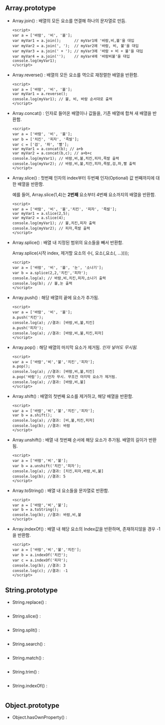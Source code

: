 ## Array.prototype

- Array.join() : 배열의 모든 요소를 연결해 하나의 문자열로 만듬.

  ```
  <script>
  var a = ['바람', '비', '불'];
  var myVar1 = a.join();      // myVar1에 '바람,비,불'을 대입
  var myVar2 = a.join(', ');  // myVar2에 '바람, 비, 불'을 대입
  var myVar3 = a.join(' + '); // myVar3에 '바람 + 비 + 불'을 대입
  var myVar4 = a.join('');    // myVar4에 '바람비불'을 대입
  console.log(myVar1);
  </script>
  ```

- Array.reverse() : 배열의 모든 요소를 역으로 재정렬한 배열을 반환함.

  ```
  <script>
  var a = ['바람', '비', '불'];
  var myVar1 = a.reverse();
  console.log(myVar1); // 불, 비, 바람 순서대로 출력
  </script>
  ```

- Array.concat() : 인자로 들어온 배열이나 값들을, 기존 배열에 합쳐 새 배열을 반환함.

  ```
  <script>
  var a = ['바람', '비', '불'];
  var b = ['치킨', '피자', '족발'];
  var c = ['검', '파', '빨'];
  var myVar1 = a.concat(b); // a+b
  var myVar2 = a.concat(b,c); // a+b+c
  console.log(myVar1); // 바람,비,불,치킨,피자,족발 출력
  console.log(myVar2); // 바람,비,불,치킨,피자,족발,검,파,빨 출력
  </script>
  ```

- Array.slice() : 첫번째 인자의 index부터 두번째 인자(Optional) 값 번째까지에 대한 배열을 반환함.

  예를 들어, Array.slice(1,4)는 **2번째** 요소부터 4번째 요소까지의 배열을 반환함.

  ```
  <script>
  var a = ['바람', '비', '불','치킨', '피자', '족발'];
  var myVar1 = a.slice(2,5);
  var myVar2 = a.slice(4);
  console.log(myVar1); // 불,치킨,피자 출력
  console.log(myVar2); // 피자,족발 출력
  </script>
  ```

- Array.splice() : 배열 내 지정된 범위의 요소들을 빼서 반환함.

  Array.splice(시작 index, 제거할 요소의 수(, 요소(,요소(, ...))));

  ```
  <script>
  var a = ['바람', '비', '불', '눈', '소나기'];
  var b = a.splice(2,2,'치킨','피자');
  console.log(a); // 바람,비,치킨,피자,소나기 출력
  console.log(b); // 불,눈 출력
  </script>
  ```

- Array.push() : 해당 배열의 끝에 요소가 추가됨.

  ```
  <script>
  var a = ['바람', '비', '불'];
  a.push('치킨');
  console.log(a); //결과: [바람,비,불,치킨]
  a.push('피자');
  console.log(a); //결과: [바람,비,불,치킨,피자]
  </script>
  ```

- Array.pop() : 해당 배열의 마지막 요소가 제거됨. *인자 넣어도 무시됨.*

  ```
  <script>
  var a = ['바람','비','불','치킨','피자'];
  a.pop();
  console.log(a); //결과: [바람,비,불,치킨]
  a.pop('바람'); //인자 무시. 무조건 마지막 요소가 제거됨.
  console.log(a); //결과: [바람,비,불]
  </script>
  ```

- Array.shift() : 배열의 첫번째 요소를 제거하고, 해당 배열을 반환함.

  ```
  <script>
  var a = ['바람','비','불','치킨','피자'];
  var b = a.shift();
  console.log(a); //결과: [비,불,치킨,피자]
  console.log(b); //결과: 바람
  </script>
  ```

- Array.unshift() : 배열 내 첫번째 순서에 해당 요소가 추가됨. 배열의 길이가 반환됨.

  ```
  <script>
  var a = ['바람','비','불'];
  var b = a.unshift('치킨','피자');
  console.log(a); //결과: [치킨,피자,바람,비,불]
  console.log(b); //결과: 5
  </script>
  ```

- Array.toString() : 배열 내 요소들을 문자열로 반환함.

  ```
  <script>
  var a = ['바람','비','불'];
  var b = a.toString();
  console.log(b); //결과: 바람,비,불
  </script>
  ```

- Array.indexOf() : 배열 내 해당 요소의 Index값을 반환하며, 존재하지않을 경우 -1을 반환함.

  ```
  <script>
  var a = ['바람','비','불','치킨'];
  var b = a.indexOf('치킨');
  var c = a.indexOf('피자');
  console.log(b); //결과: 3
  console.log(c); //결과: -1
  </script>
  ```

## String.prototype

- String.replace() :

  ```

  ```

- String.slice() :

  ```

  ```


- String.split() :

  ```

  ```

- String.search() :

  ```

  ```

- String.match() :

  ```

  ```

- String.trim() :

  ```

  ```

- String.indexOf() :

  ```

  ```

## Object.prototype

- Object.hasOwnProperty() :

  ​